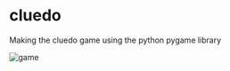# cluedo
Making the cluedo game using the python pygame library

![game](https://user-images.githubusercontent.com/120566908/228094773-13f831d1-8fb7-4fa7-8edb-8af8da125e68.png)

